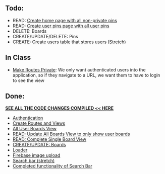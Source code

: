 ## Todo:

- READ: [Create home page with all non-private pins](https://github.com/nss-evening-cohort-13/react-pinterest/pull/9)
- READ: [Create user pins page with all user pins](https://github.com/nss-evening-cohort-13/react-pinterest/pull/9)
- DELETE: Boards
- CREATE/UPDATE/DELETE: Pins
- CREATE: Create users table that stores users (Stretch)

## In Class
- [Make Routes Private](https://github.com/nss-evening-cohort-13/react-pinterest/pull/10): We only want authenticated users into the application, so if they navigate to a URL, we want them to have to login to see the view

## Done:
**[SEE ALL THE CODE CHANGES COMPILED << HERE](https://github.com/nss-evening-cohort-13/react-pinterest/pull/11/files)**

- [Authentication](https://github.com/nss-evening-cohort-13/react-pinterest/pull/1/files)
- [Create Routes and Views](https://github.com/nss-evening-cohort-13/react-pinterest/pull/2/files)
- [All User Boards View](https://github.com/nss-evening-cohort-13/react-pinterest/blob/main/src/views/Boards.js)
- [READ: Update All Boards View to only show user boards](https://github.com/nss-evening-cohort-13/react-pinterest/blob/main/src/helpers/data/boardData.js#L5)
- [READ: Complete Single Board View](https://github.com/nss-evening-cohort-13/react-pinterest/blob/main/src/views/SingleBoard.js)
- [CREATE/UPDATE: Boards](https://github.com/nss-evening-cohort-13/react-pinterest/pull/6/files)
- [Loader](https://github.com/nss-evening-cohort-13/react-pinterest/blob/main/src/components/Loader/index.js)
- [Firebase image upload](https://github.com/nss-evening-cohort-13/react-pinterest/blob/e9a44ee4e2c70d86a932b26ab9d909af9b9e89d6/src/components/Forms/BoardForm.js#L24)
- [Search bar (stretch)](https://github.com/nss-evening-cohort-13/react-pinterest/pull/5/files)
- [Completed functionality of Search Bar](https://github.com/nss-evening-cohort-13/react-pinterest/pull/8/files)
